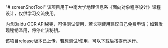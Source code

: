 "# screenShotTool" 
该项目用于中南大学地理信息系《面向对象程序设计》课程设计，仅供学习交流使用。

内含Baidu OCR API秘钥，可供测试使用，若长期使用建议自己免费申请；如若发现秘钥滥用，将停止该秘钥。

该项目release版本已上传，若想测试/使用，可以下载后按提示运行。
